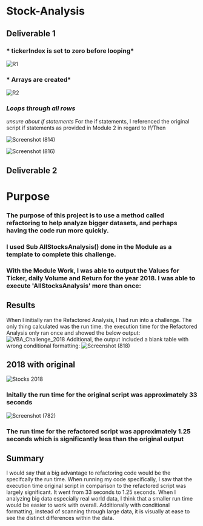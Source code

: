 # Stock-Analysis

## Deliverable 1 

### * tickerIndex is set to zero before looping* 

![R1](https://user-images.githubusercontent.com/116187123/204667273-a921c5d0-51b2-48ad-ab09-2a31bec71cbd.png)

### * Arrays are created* 

![R2](https://user-images.githubusercontent.com/116187123/204667916-0d61e1fd-552f-474f-a4db-9f0b228db8c5.png)

### *Loops through all rows* 
*unsure about if statements* For the if statements, I referenced the original script if statements as provided in Module 2 in regard to If/Then
                             

![Screenshot (814)](https://user-images.githubusercontent.com/116187123/204673515-e9404769-cd4c-402f-9e5b-098f8c2b3302.png)


![Screenshot (816)](https://user-images.githubusercontent.com/116187123/204676542-e25f7862-cd2b-4d17-862a-3cf645f75eb7.png)




  
## Deliverable 2 
# Purpose 
### The purpose of this project is to use a method called refactoring to help analyze bigger datasets, and perhaps having the code run more quickly.  

### I used Sub AllStocksAnalysis() done in the Module as a template to complete this challenge. 
### With the Module Work, I was able to output the Values for Ticker, daily Volume and Return for the year 2018. I was able to execute 'AllStocksAnalysis' more than once:
## Results
When I initially ran the Refactored Analysis, I had run into a challenge. The only thing calculated was the run time. 
the execution time for the Refactored Analysis only ran once and showed the below output: 
![VBA_Challenge_2018](https://user-images.githubusercontent.com/116187123/204678025-8e65cda5-f1bd-4574-8781-08fd9cdba7ab.png)
Additional, the output included a blank table with wrong conditional formatting: 
![Screenshot (818)](https://user-images.githubusercontent.com/116187123/204678339-78a73d07-9ce1-4de0-94d2-124b0c7e9ccb.png)


## 2018 with original 
![Stocks 2018](https://user-images.githubusercontent.com/116187123/204651161-2e791002-63ed-480f-99ea-fc974dd1bccc.png)

### Initally the run time for the original script was approximately 33 seconds 
![Screenshot (782)](https://user-images.githubusercontent.com/116187123/204671681-caec70e5-3e42-401b-ba16-7fe0387f49cd.png)
### The run time for the refactored script was approximately 1.25 seconds which is significantly less than the original output




## Summary 
 I would say that a big advantage to refactoring code would be the specifcally the run time. When running my code specifically, I saw that the execution time 
original script in comparison to the refactored script was largely significant. It went from 33 seconds to 1.25 seconds. When I analyzing big data especially real 
world data, I think that a smaller run time would be easier to work with overall. Additionally with conditional formatting, instead of scanning through large data, 
it is visually at ease to see the distinct differences within the data. 
